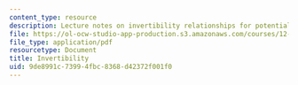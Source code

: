 ```yaml
---
content_type: resource
description: Lecture notes on invertibility relationships for potential vorticity.
file: https://ol-ocw-studio-app-production.s3.amazonaws.com/courses/12-803-quasi-balanced-circulations-in-oceans-and-atmospheres-fall-2009/9de8991c73994fbc8368d42372f001f0_MIT12_803F09_lec06.pdf
file_type: application/pdf
resourcetype: Document
title: Invertibility
uid: 9de8991c-7399-4fbc-8368-d42372f001f0
---
```

